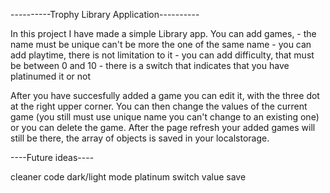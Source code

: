 ----------Trophy Library Application----------

In this project I have made a simple Library app. 
You can add games, 
    -   the name must be unique can't be more the one of the same name
    -   you can add playtime, there is not limitation to it
    -   you can add difficulty, that must be between 0 and 10
    -   there is a switch that indicates that you have platinumed it or not

After you have succesfully added a game you can edit it, with the three dot at the right upper corner.
You can then change the values of the current game (you still must use unique name you can't change to an existing one) or you can delete the game.
After the page refresh your added games will still be there, the array of objects is saved in your localstorage.

----Future ideas----

cleaner code
dark/light mode
platinum switch value save